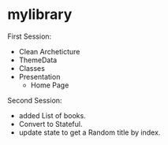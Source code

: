 # mylibrary

First Session:

- Clean Archeticture
- ThemeData
- Classes
- Presentation
  - Home Page

Second Session:

- added List of books.
- Convert to Stateful.
- update state to get a Random title by index.
